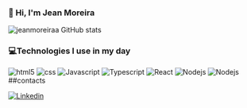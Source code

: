 ### 👋 Hi, I'm Jean Moreira

![jeanmoreiraa GitHub stats](https://github-readme-stats.vercel.app/api?username=jeanmoreiraa&show_icons=true&theme=dark)

### 💻Technologies I use in my day

<div style="display: inline-block;">
<img align="center" alt="html5" src="https://img.shields.io/badge/HTML5-E34F26?style=for-the-badge&logo=html5&logoColor=white" />
<img align="center" alt="css" src="  https://img.shields.io/badge/CSS3-1572B6?style=for-the-badge&logo=css3&logoColor=white" />
<img align="center" alt="Javascript" src="  https://img.shields.io/badge/JavaScript-F7DF1E?style=for-the-badge&logo=javascript&logoColor=black" />
<img align="center" alt="Typescript" src="  https://img.shields.io/badge/TypeScript-007ACC?style=for-the-badge&logo=typescript&logoColor=white" />
<img align="center" alt="React" src="  https://img.shields.io/badge/React-20232A?style=for-the-badge&logo=react&logoColor=61DAFB" />
<img align="center" alt="Nodejs" src="  https://img.shields.io/badge/Node.js-43853D?style=for-the-badge&logo=node.js&logoColor=white" />
<img align="center" alt="Nodejs" src=" https://img.shields.io/badge/MySQL-00000F?style=for-the-badge&logo=mysql&logoColor=white" />
<div/> 
##contacts

[![Linkedin](https://img.shields.io/badge/LinkedIn-0077B5?style=for-the-badge&logo=linkedin&logoColor=white)](https://www.linkedin.com/in/jeanmoreiraa/)
